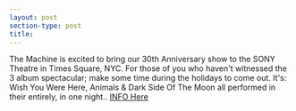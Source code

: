 ```yaml
---
layout: post
section-type: post
title: 
---
```


<p>The Machine is excited to bring our 30th Anniversary show to the SONY Theatre in Times Square, NYC. For those of you who haven't witnessed the 3 album spectacular; make some time during the holidays to come out. It's: Wish You Were Here, Animals &amp; Dark Side Of The Moon all performed in their entirely, in one night..&nbsp;<a href="https://www.sonyhall.com/shows/2018/the-machine">INFO Here</a></p>
